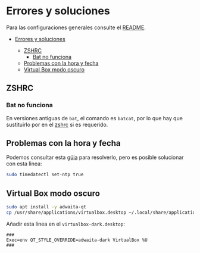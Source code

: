 # Errores y soluciones

Para las configuraciones generales consulte el [README](README.md).

- [Errores y soluciones](#errores-y-soluciones)

  - [ZSHRC](#zshrc)
    - [Bat no funciona](#bat-no-funciona)
  - [Problemas con la hora y fecha](#problemas-con-la-hora-y-fecha)
  - [Virtual Box modo oscuro](#virtual-box-modo-oscuro)

## ZSHRC

### Bat no funciona

En versiones antiguas de `bat`, el comando es `batcat`, por lo que hay que sustituirlo por en el [zshrc](home/zshrc) si es requerido.


## Problemas con la hora y fecha

Podemos consultar esta [gúia](https://www.cyberciti.biz/faq/howto-set-date-time-from-linux-command-prompt/) para resolverlo, pero es posible solucionar con esta linea:

```bash
sudo timedatectl set-ntp true
```

## Virtual Box modo oscuro

```bash
sudo apt install -y adwaita-qt
cp /usr/share/applications/virtualbox.desktop ~/.local/share/applications/virtualbox-dark.desktop
```

Añadir esta linea en el `virtualbox-dark.desktop`:

```desktop
###
Exec=env QT_STYLE_OVERRIDE=adwaita-dark VirtualBox %U
###
```
